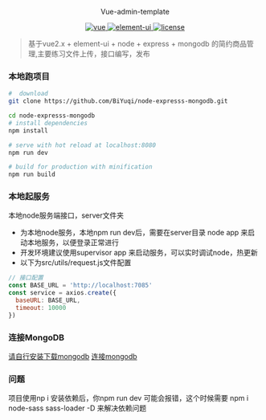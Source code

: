 <p align="center">
  Vue-admin-template
</p>

<p align="center">
	<a href="https://github.com/vuejs/vue">
		<img src="https://img.shields.io/badge/vue-2.5.2-blue.svg" alt="vue">
	</a>
	<a href="https://github.com/ElemeFE/element">
		<img src="https://img.shields.io/badge/element----ui-2.3.2-blue.svg" alt="element-ui">
	</a>
	<a href="https://github.com/BiYuqi/node-expresss-mongodb/blob/master/LICENSE">
		<img src="https://img.shields.io/github/license/mashape/apistatus.svg" alt="license">
	</a>
</p>

> 基于vue2.x + element-ui + node + express + mongodb 的简约商品管理,主要练习文件上传，接口编写，发布


### 本地跑项目

``` bash
#  download
git clone https://github.com/BiYuqi/node-expresss-mongodb.git

cd node-expresss-mongodb
# install dependencies
npm install

# serve with hot reload at localhost:8080
npm run dev

# build for production with minification
npm run build
```

### 本地起服务
本地node服务端接口，server文件夹
* 为本地node服务，本地npm run dev后，需要在server目录 node app 来启动本地服务，以便登录正常进行
* 开发环境建议使用supervisor app 来启动服务，可以实时调试node，热更新
* 以下为src/utils/request.js文件配置
```js
// 接口配置
const BASE_URL = 'http://localhost:7085'
const service = axios.create({
  baseURL: BASE_URL,
  timeout: 10000
})
```

### 连接MongoDB
<a href="http://www.runoob.com/mongodb/mongodb-window-install.html">请自行安装下载mongodb</a>
<a href="http://www.runoob.com/mongodb/mongodb-connections.html">连接mongodb</a>

### 问题
项目使用np i 安装依赖后，你npm run dev 可能会报错，这个时候需要 npm i node-sass sass-loader -D 来解决依赖问题
